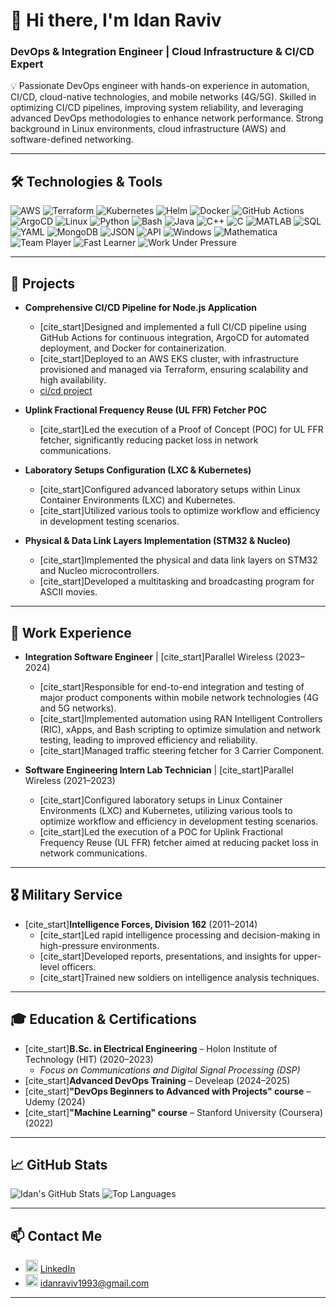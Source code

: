 # 👋 Hi there, I'm Idan Raviv

### DevOps & Integration Engineer | Cloud Infrastructure & CI/CD Expert

💡 Passionate DevOps engineer with hands-on experience in automation, CI/CD, cloud-native technologies, and mobile networks (4G/5G). Skilled in optimizing CI/CD pipelines, improving system reliability, and leveraging advanced DevOps methodologies to enhance network performance. Strong background in Linux environments, cloud infrastructure (AWS) and software-defined networking.

---

## 🛠️ Technologies & Tools

![AWS](https://img.shields.io/badge/AWS-232F3E?style=for-the-badge&logo=amazon-aws&logoColor=white)
![Terraform](https://img.shields.io/badge/Terraform-844FBA?style=for-the-badge&logo=terraform&logoColor=white)
![Kubernetes](https://img.shields.io/badge/Kubernetes-326CE5?style=for-the-badge&logo=kubernetes&logoColor=white)
![Helm](https://img.shields.io/badge/Helm-0F1689?style=for-the-badge&logo=helm&logoColor=white)
![Docker](https://img.shields.io/badge/Docker-2496ED?style=for-the-badge&logo=docker&logoColor=white)
![GitHub Actions](https://img.shields.io/badge/GitHub%20Actions-2088FF?style=for-the-badge&logo=githubactions&logoColor=white)
![ArgoCD](https://img.shields.io/badge/ArgoCD-orange?style=for-the-badge&logo=argo&logoColor=white)
![Linux](https://img.shields.io/badge/Linux-FCC624?style=for-the-badge&logo=linux&logoColor=black)
![Python](https://img.shields.io/badge/Python-3670A0?style=for-the-badge&logo=python&logoColor=white)
![Bash](https://img.shields.io/badge/Bash-4EAA25?style=for-the-badge&logo=gnu-bash&logoColor=white)
![Java](https://img.shields.io/badge/Java-ED8B00?style=for-the-badge&logo=openjdk&logoColor=white)
![C++](https://img.shields.io/badge/C++-00599C?style=for-the-badge&logo=c%2B%2B&logoColor=white)
![C](https://img.shields.io/badge/C-00599C?style=for-the-badge&logo=c&logoColor=white)
![MATLAB](https://img.shields.io/badge/MATLAB-0076A8?style=for-the-badge&logo=mathworks&logoColor=white)
![SQL](https://img.shields.io/badge/SQL-4479A1?style=for-the-badge&logo=mysql&logoColor=white)
![YAML](https://img.shields.io/badge/YAML-000000?style=for-the-badge&logo=yaml&logoColor=white)
![MongoDB](https://img.shields.io/badge/MongoDB-47A248?style=for-the-badge&logo=mongodb&logoColor=white)
![JSON](https://img.shields.io/badge/JSON-000000?style=for-the-badge&logo=json&logoColor=white)
![API](https://img.shields.io/badge/API-FF6F00?style=for-the-badge&logo=api&logoColor=white)
![Windows](https://img.shields.io/badge/Windows-0078D6?style=for-the-badge&logo=windows&logoColor=white)
![Mathematica](https://img.shields.io/badge/Mathematica-DD1100?style=for-the-badge&logo=wolfram&logoColor=white)
![Team Player](https://img.shields.io/badge/Team--Player-007ACC?style=for-the-badge)
![Fast Learner](https://img.shields.io/badge/Fast--Learner-29AB87?style=for-the-badge)
![Work Under Pressure](https://img.shields.io/badge/Works%20Well%20Under%20Pressure-E74C3C?style=for-the-badge)

---

## 🚀 Projects

* **Comprehensive CI/CD Pipeline for Node.js Application**
    * [cite_start]Designed and implemented a full CI/CD pipeline using GitHub Actions for continuous integration, ArgoCD for automated deployment, and Docker for containerization.
    * [cite_start]Deployed to an AWS EKS cluster, with infrastructure provisioned and managed via Terraform, ensuring scalability and high availability. 
    * [ci/cd project](https://github.com/idrr1993/Application)

* **Uplink Fractional Frequency Reuse (UL FFR) Fetcher POC**
    * [cite_start]Led the execution of a Proof of Concept (POC) for UL FFR fetcher, significantly reducing packet loss in network communications. 

* **Laboratory Setups Configuration (LXC & Kubernetes)**
    * [cite_start]Configured advanced laboratory setups within Linux Container Environments (LXC) and Kubernetes. 
    * [cite_start]Utilized various tools to optimize workflow and efficiency in development testing scenarios. 

* **Physical & Data Link Layers Implementation (STM32 & Nucleo)**
    * [cite_start]Implemented the physical and data link layers on STM32 and Nucleo microcontrollers. 
    * [cite_start]Developed a multitasking and broadcasting program for ASCII movies. 

---

## 💼 Work Experience

* **Integration Software Engineer** | [cite_start]Parallel Wireless (2023–2024) 
    * [cite_start]Responsible for end-to-end integration and testing of major product components within mobile network technologies (4G and 5G networks). 
    * [cite_start]Implemented automation using RAN Intelligent Controllers (RIC), xApps, and Bash scripting to optimize simulation and network testing, leading to improved efficiency and reliability. 
    * [cite_start]Managed traffic steering fetcher for 3 Carrier Component. 

* **Software Engineering Intern Lab Technician** | [cite_start]Parallel Wireless (2021–2023) 
    * [cite_start]Configured laboratory setups in Linux Container Environments (LXC) and Kubernetes, utilizing various tools to optimize workflow and efficiency in development testing scenarios. 
    * [cite_start]Led the execution of a POC for Uplink Fractional Frequency Reuse (UL FFR) fetcher aimed at reducing packet loss in network communications. 

---

## 🎖️ Military Service

* [cite_start]**Intelligence Forces, Division 162** (2011–2014) 
    * [cite_start]Led rapid intelligence processing and decision-making in high-pressure environments. 
    * [cite_start]Developed reports, presentations, and insights for upper-level officers. 
    * [cite_start]Trained new soldiers on intelligence analysis techniques. 

---

## 🎓 Education & Certifications

* [cite_start]**B.Sc. in Electrical Engineering** – Holon Institute of Technology (HIT) (2020–2023) 
    * *Focus on Communications and Digital Signal Processing (DSP)*
* [cite_start]**Advanced DevOps Training** – Develeap (2024–2025) 
* [cite_start]**"DevOps Beginners to Advanced with Projects" course** – Udemy (2024) 
* [cite_start]**"Machine Learning" course** – Stanford University (Coursera) (2022) 

---

## 📈 GitHub Stats

![Idan's GitHub Stats](https://github-readme-stats.vercel.app/api?username=idrr1993&show_icons=true&theme=tokyonight)
![Top Languages](https://github-readme-stats.vercel.app/api/top-langs/?username=idrr1993&layout=compact&theme=tokyonight)

---

## 📫 Contact Me

-   <img src="YOUR_LINKEDIN_ICON_URL" alt="LinkedIn" width="20"/> [LinkedIn](https://www.linkedin.com/in/idanraviv)
-   <img src="YOUR_EMAIL_ICON_URL" alt="Email" width="20"/> [idanraviv1993@gmail.com](mailto:idanraviv1993@gmail.com)

---
